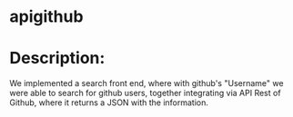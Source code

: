 # apigithub

# Description:

We implemented a search front end, where with github's "Username" we were able to search for github users,
together integrating via API Rest of Github, where it returns a JSON with the information.


